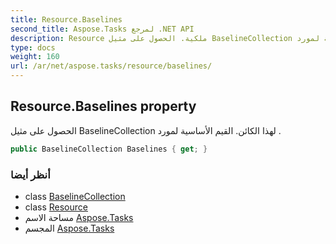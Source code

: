 ```yaml
---
title: Resource.Baselines
second_title: Aspose.Tasks لمرجع .NET API
description: Resource ملكية. الحصول على مثيل BaselineCollection لهذا الكائن. القيم الأساسية لمورد .
type: docs
weight: 160
url: /ar/net/aspose.tasks/resource/baselines/
---
```

## Resource.Baselines property

الحصول على مثيل BaselineCollection لهذا الكائن. القيم الأساسية لمورد .

```csharp
public BaselineCollection Baselines { get; }
```

### أنظر أيضا

* class [BaselineCollection](../../baselinecollection/)
* class [Resource](../)
* مساحة الاسم [Aspose.Tasks](../../resource/)
* المجسم [Aspose.Tasks](../../../)


